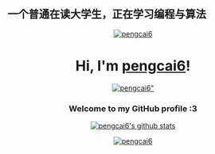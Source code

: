 ## 一个普通在读大学生，正在学习编程与算法
<p align="center">
  <a href="https://cai094.top">
    <img src="kita-ikuyo-rap.webp" alt="pengcai6">
  </a>
</p>

<h1 align="center">Hi, I'm <a href="https://cai094.top">pengcai6</a>!</h1>
<p align="center">
  <a href="https://cai094.top">
    <img src="https://image.cai094.top/file/df359e61834fee97edc2b.jpg" alt=pengcai6">
  </a>
</p>
<h3 align="center">Welcome to my GitHub profile :3</h3>

<p align="center">
  <a href="https://github.com/pengcai6"><img src="https://github-readme-stats.vercel.app/api?username=pengcai6&hide_border=true&show_icons=true" alt="pengcai6's github stats"></a>
</p>
<p align="center">
  <a href="https://cai094.top">
    <img src="https://github-profile-trophy.vercel.app/?username=pengcai6" alt="pengcai6">
  </a>
</p>
<!--
**pengcai6/pengcai6** is a ✨ _special_ ✨ repository because its `README.md` (this file) appears on your GitHub profile.

Here are some ideas to get you started:

- 🔭 I’m currently working on ...
- 🌱 I’m currently learning ...
- 👯 I’m looking to collaborate on ...
- 🤔 I’m looking for help with ...
- 💬 Ask me about ...
- 📫 How to reach me: ...
- 😄 Pronouns: ...
- ⚡ Fun fact: ...
-->
